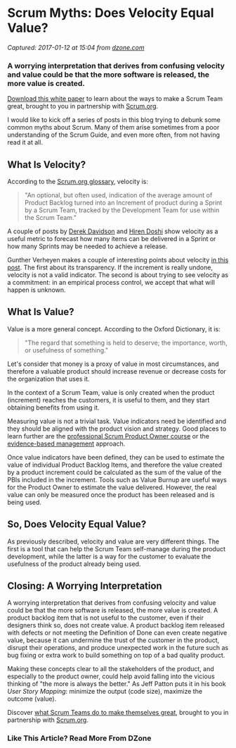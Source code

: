 # Scrum Myths: Does Velocity Equal Value?

_Captured: 2017-01-12 at 15:04 from [dzone.com](https://dzone.com/articles/scrum-myths-velocity-value?utm_content=buffer1f02e&utm_medium=social&utm_source=twitter.com&utm_campaign=buffer)_

### A worrying interpretation that derives from confusing velocity and value could be that the more software is released, the more value is created.

[Download this white paper](https://dzone.com/go?i=150025&u=https%3A%2F%2Fwww.scrum.org%2FAbout%2FAll-Articles%2FarticleType%2FArticleView%2FarticleId%2F1029%2FCharacteristics-of-a-Great-Scrum-Team%3Futm_source%3DDZone%26utm_medium%3DArticle%26utm_campaign%3DGreatScrumTeam) to learn about the ways to make a Scrum Team great, brought to you in partnership with [Scrum.org](https://dzone.com/go?i=150025&u=https%3A%2F%2Fwww.scrum.org%2FAbout%2FAll-Articles%2FarticleType%2FArticleView%2FarticleId%2F1029%2FCharacteristics-of-a-Great-Scrum-Team%3Futm_source%3DDZone%26utm_medium%3DArticle%26utm_campaign%3DGreatScrumTeam).

I would like to kick off a series of posts in this blog trying to debunk some common myths about Scrum. Many of them arise sometimes from a poor understanding of the Scrum Guide, and even more often, from not having read it at all.

## What Is Velocity?

According to the [Scrum.org glossary](https://www.scrum.org/Resources/Scrum-Glossary), velocity is:

> "An optional, but often used, indication of the average amount of Product Backlog turned into an Increment of product during a Sprint by a Scrum Team, tracked by the Development Team for use within the Scrum Team."

A couple of posts by [Derek Davidson](https://blog.scrum.org/why-story-points-for-estimating/) and [Hiren Doshi](https://blog.scrum.org/commonly-observed-scrum-myths-mysteries-misconceptions/) show velocity as a useful metric to forecast how many items can be delivered in a Sprint or how many Sprints may be needed to achieve a release.

Gunther Verheyen makes a couple of interesting points about velocity [in this post](https://guntherverheyen.com/2015/03/09/velocity-in-scrum-actually/). The first about its transparency. If the increment is really undone, velocity is not a valid indicator. The second is about trying to see velocity as a commitment: in an empirical process control, we accept that what will happen is unknown.

## What Is Value?

Value is a more general concept. According to the Oxford Dictionary, it is:

> "The regard that something is held to deserve; the importance, worth, or usefulness of something."

Let's consider that money is a proxy of value in most circumstances, and therefore a valuable product should increase revenue or decrease costs for the organization that uses it.

In the context of a Scrum Team, value is only created when the product (increment) reaches the customers, it is useful to them, and they start obtaining benefits from using it.

Measuring value is not a trivial task. Value indicators need be identified and they should be aligned with the product vision and strategy. Good places to learn further are the [professional Scrum Product Owner course](https://www.scrum.org/Courses/Professional-Scrum-Product-Owner) or the [evidence-based management](http://www.ebmgt.org/) approach.

Once value indicators have been defined, they can be used to estimate the value of individual Product Backlog Items, and therefore the value created by a product increment could be calculated as the sum of the value of the PBIs included in the increment. Tools such as Value Burnup are useful ways for the Product Owner to estimate the value delivered. However, the real value can only be measured once the product has been released and is being used.

## So, Does Velocity Equal Value?

As previously described, velocity and value are very different things. The first is a tool that can help the Scrum Team self-manage during the product development, while the latter is a way for the customer to evaluate the usefulness of the product already being used.

## Closing: A Worrying Interpretation

A worrying interpretation that derives from confusing velocity and value could be that the more software is released, the more value is created. A product backlog item that is not useful to the customer, even if their designers think so, does not create value. A product backlog item released with defects or not meeting the Definition of Done can even create negative value, because it can undermine the trust of the customer in the product, disrupt their operations, and produce unexpected work in the future such as bug fixing or extra work to build something on top of a bad quality product.

Making these concepts clear to all the stakeholders of the product, and especially to the product owner, could help avoid falling into the vicious thinking of "the more is always the better." As Jeff Patton puts it in his book _User Story Mapping_: minimize the output (code size), maximize the outcome (value).

Discover [what Scrum Teams do to make themselves great](https://dzone.com/go?i=150024&u=https%3A%2F%2Fwww.scrum.org%2FAbout%2FAll-Articles%2FarticleType%2FArticleView%2FarticleId%2F1029%2FCharacteristics-of-a-Great-Scrum-Team%3Futm_source%3DDZone%26utm_medium%3DArticle%26utm_campaign%3DGreatScrumTeam), brought to you in partnership with [Scrum.org](https://dzone.com/go?i=150024&u=https%3A%2F%2Fwww.scrum.org%2FAbout%2FAll-Articles%2FarticleType%2FArticleView%2FarticleId%2F1029%2FCharacteristics-of-a-Great-Scrum-Team%3Futm_source%3DDZone%26utm_medium%3DArticle%26utm_campaign%3DGreatScrumTeam).

### Like This Article? Read More From DZone
